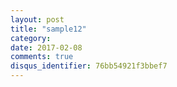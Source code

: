 ```yaml
---
layout: post
title: "sample12"
category: 
date: 2017-02-08
comments: true
disqus_identifier: 76bb54921f3bbef7
---
```


